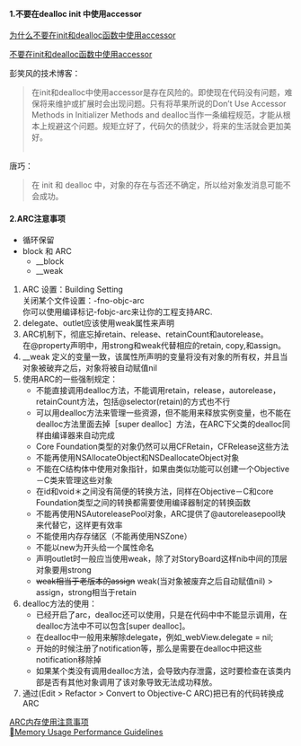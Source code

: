 #### 1.不要在dealloc init 中使用accessor
[为什么不要在init和dealloc函数中使用accessor](http://blog.smilexiaofeng.com/blog/2015/08/11/why-do-not-use-accessor-in-init-and-dealloc/)

[不要在init和dealloc函数中使用accessor](http://blog.devtang.com/2011/08/10/do-not-use-accessor-in-init-and-dealloc-method/)

彭笑风的技术博客：
> 在init和dealloc中使用accessor是存在风险的。即使现在代码没有问题，难保将来维护或扩展时会出现问题。只有将苹果所说的Don’t Use Accessor Methods in Initializer Methods and dealloc当作一条编程规范，才能从根本上规避这个问题。规矩立好了，代码欠的债就少，将来的生活就会更加美好。<br><br>

唐巧：
> 在 init 和 dealloc 中，对象的存在与否还不确定，所以给对象发消息可能不会成功。

#### 2.ARC注意事项
* 循环保留
* block 和 ARC
	* __block
	* __weak


1. ARC 设置：Building Setting<br>关闭某个文件设置：-fno-objc-arc<br>你可以使用编译标记-fobjc-arc来让你的工程支持ARC.
2. delegate、outlet应该使用weak属性来声明
3. ARC机制下，彻底忘掉retain、release、retainCount和autorelease。<br>在@property声明中，用strong和weak代替相应的retain, copy,和assign。
4. __weak 定义的变量一致，该属性所声明的变量将没有对象的所有权，并且当对象被破弃之后，对象将被自动赋值nil
5. 使用ARC的一些强制规定：
	* 不能直接调用dealloc方法，不能调用retain，release，autorelease，retainCount方法，包括@selector(retain)的方式也不行
	* 可以用dealloc方法来管理一些资源，但不能用来释放实例变量，也不能在dealloc方法里面去掉［super dealloc］方法，在ARC下父类的dealloc同样由编译器来自动完成
	* Core Foundation类型的对象仍然可以用CFRetain，CFRelease这些方法
	* 不能再使用NSAllocateObject和NSDeallocateObject对象
	* 不能在C结构体中使用对象指针，如果由类似功能可以创建一个Objective－C类来管理这些对象
	* 在id和void＊之间没有简便的转换方法，同样在Objective－C和core Foundation类型之间的转换都需要使用编译器制定的转换函数
	* 不能再使用NSAutoreleasePool对象，ARC提供了@autoreleasepool块来代替它，这样更有效率
	* 不能使用内存存储区（不能再使用NSZone）
	* 不能以new为开头给一个属性命名
	* 声明outlet时一般应当使用weak，除了对StoryBoard这样nib中间的顶层对象要用strong
	* <del>weak相当于老版本的assign</del> weak(当对象被废弃之后自动赋值nil) > assign，strong相当于retain
6. dealloc方法的使用：
	* 已经开启了arc，dealloc还可以使用，只是在代码中中不能显示调用，在dealloc方法中不可以包含[super dealloc]。
	* 在dealloc中一般用来解除delegate，例如_webView.delegate = nil;
	* 开始的时候注册了notification等，那么是需要在dealloc中把这些notification移除掉
	* 如果某个类没有调用dealloc方法，会导致内存泄露，这时要检查在该类内部是否有其他对象调用了该对象导致无法成功释放。
7. 通过(Edit > Refactor > Convert to Objective-C ARC)把已有的代码转换成ARC
	


[ARC内存使用注意事项](http://www.cnblogs.com/javawebsoa/archive/2013/07/17/3196509.html)<br>
[Memory Usage Performance Guidelines](https://developer.apple.com/library/mac/documentation/Performance/Conceptual/ManagingMemory/ManagingMemory.html#//apple_ref/doc/uid/10000160-SW1)